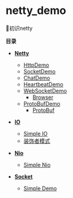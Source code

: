 # netty_demo
:crescent_moon:初识netty


 **目录**
 
 - [**Netty**](src/main/java/netty)
    - [HttpDemo](src/main/java/netty/httpdemo)
    - [SocketDemo](src/main/java/netty/socketdemo)
    - [ChatDemo](src/main/java/netty/chatdemo)
    - [HeartbeatDemo](src/main/java/netty/heartbeatdemo)
    - [WebSocketDemo](src/main/java/netty/websocketdemo)
        - [Browser](src/resources/html/websocketdemo.html)
    - [ProtoBufDemo](src/main/java/netty/protobufdemo)
        - [ProtoBuf](src/resources/protobuf/Person.proto)
        
 - [**IO**](src/main/java/io)
    - [Simple IO](src/main/java/io/SimpleIO.java)
    - [装饰者模式](src/main/java/io/decorator)
 
 - [**Nio**](src/main/java/nio)
    - [Simple Nio](src/main/java/nio/SimpleNIO.java)
 
 - [**Socket**](src/main/java/socket)
    - [Simple Demo](src/main/java/socket/demo)